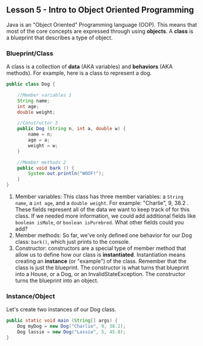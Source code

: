 ## Lesson 5 - Intro to Object Oriented Programming

Java is an "Object Oriented" Programming language (OOP). This means that most of the core concepts are expressed through using **objects**. A **class** is a blueprint that describes a type of object.

### Blueprint/Class

A class is a collection of **data** (AKA variables) and **behaviors** (AKA methods). For example, here is a class to represent a dog.

```java
public class Dog {

    //Member variables 1
    String name;
    int age;
    double weight;

    //Constructor 3
    public Dog (String n, int a, double w) {
        name = n;
        age = a;
        weight = w;
    }

    //Member methods 2
    public void bark () {
        System.out.println("WOOF!");
    }
}
```

1. Member variables: This class has three member variables: a `String name`, a `int age`, and a `double weight`. For example: "Charlie", 9, 38.2 . These fields represent all of the data we want to keep track of for this class. If we needed more information, we could add additional fields like `boolean isMale`, or `boolean isPurebred`. What other fields could you add?
2. Member methods: So far, we've only defined one behavior for our Dog class: `bark()`, which just prints to the console.
3. Constructor: constructors are a special type of member method that allow us to define how our class is **instantiated**. Instantiation means creating an **instance** (or "example") of the class. Remember that the class is just the blueprint. The constructor is what turns that blueprint into a House, or a Dog, or an InvalidStateException. The constructor turns the blueprint into an object.

### Instance/Object

Let's create two instances of our Dog class.

```java
public static void main (String[] args) {
    Dog myDog = new Dog("Charlie", 9, 38.2);
    Dog lassie = new Dog("Lassie", 5, 45.0);
}
```
